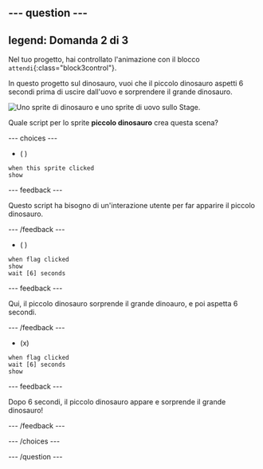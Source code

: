 --- question ---
---
legend: Domanda 2 di 3
---

Nel tuo progetto, hai controllato l'animazione con il blocco `attendi`{:class="block3control"}.

In questo progetto sul dinosauro, vuoi che il piccolo dinosauro aspetti 6 secondi prima di uscire dall'uovo e sorprendere il grande dinosauro.

![Uno sprite di dinosauro e uno sprite di uovo sullo Stage.](images/quiz-q2.png)

Quale script per lo sprite **piccolo dinosauro** crea questa scena?

--- choices ---

- ( )
```blocks3
when this sprite clicked
show
```

  --- feedback ---

Questo script ha bisogno di un'interazione utente per far apparire il piccolo dinosauro.

  --- /feedback ---

- ( )
```blocks3
when flag clicked
show
wait [6] seconds
```

  --- feedback ---

 Qui, il piccolo dinosauro sorprende il grande dinoauro, e poi aspetta 6 secondi.

  --- /feedback ---

- (x)
```blocks3
when flag clicked
wait [6] seconds
show
```

  --- feedback ---

 Dopo 6 secondi, il piccolo dinosauro appare e sorprende il grande dinosauro!

  --- /feedback ---

--- /choices ---

--- /question ---
